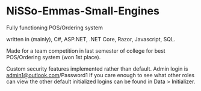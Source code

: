 # NiSSo-Emmas-Small-Engines
 Fully functioning POS/Ordering system
 
 written in (mainly), C#, ASP.NET, .NET Core, Razor, Javascript, SQL.

Made for a team competition in last semester of college for best POS/Ordering system (won 1st place).

Custom security features implemented rather than default. Admin login is admin1@outlook.com/Password1
If you care enough to see what other roles can view the other default initialized logins can be found in Data > Initializer.
